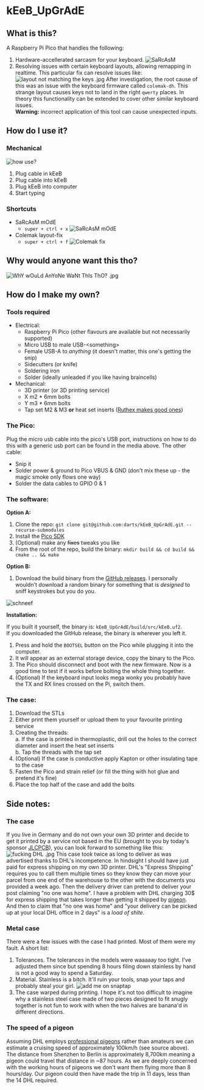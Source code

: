 # kEeB_UpGrAdE

## What is this?

A Raspberry Pi Pico that handles the following:

1. Hardware-accellerated sarcasm for your keyboard. 
![SaRcAsM](./media/useful!.png)
2. Resolving issues with certain keyboard layouts, allowing remapping in realtime. This particular fix can resolve issues like: ![layout not matching the keys .jpg](./media/the_problem.png) 
After investigation, the root cause of this was an issue with the keyboard firmware called `colemak-dh`. This strange layout causes keys not to land in the right `qwerty` places. In theory this functionality can be extended to cover other similar keyboard issues.  
**Warning:** incorrect application of this tool can cause unexpected inputs.

## How do I use it?

### Mechanical 

![how use?](./media/usage.gif)

1. Plug cable in kEeB
2. Plug cable into kEeB
3. Plug kEeB into computer
4. Start typing

### Shortcuts

- SaRcAsM mOdE
    - `super + ctrl + x`
    ![SaRcAsM mOdE](./media/sup_ctrl_x.gif)
- Colemak layout-fix 
    - `super + ctrl + f`
    ![Colemak fix](./media/sup_ctrl_f.gif)

## Why would anyone want this tho?

![WhY wOuLd AnYoNe WaNt ThIs ThO? .jpg](./media/WhY_wOuLd_AnYoNe_WaNt_ThIs_ThO.png)


## How do I make my own?

### Tools required

- Electrical:  
    - Raspberry Pi Pico (other flavours are available but not necessarily supported)
    - Micro USB to male USB-\<something>
    - Female USB-A to _anything_ (it doesn't matter, this one's getting the snip)
    - Sidecutters (or knife)
    - Soldering iron
    - Solder (ideally unleaded if you like having braincells)  
- Mechanical:
    - 3D printer (or 3D printing service)
    - X m2 * 6mm bolts
    - Y m3 * 6mm bolts
    - Tap set M2 & M3 **or** heat set inserts ([Ruthex makes good ones](https://www.amazon.de/ruthex-Gewindeeinsatz-Sortimentskasten-St%C3%BCck-Kunststoffteile/dp/B08K1BVGN9))

### The Pico:
Plug the micro usb cable into the pico's USB port, instructions on how to do this with a generic usb port can be found in the media above.
The other cable:
- Snip it
- Solder power & ground to Pico VBUS & GND (don't mix these up - the magic smoke only flows one way)
- Solder the data cables to GPIO 0 & 1

### The software:

**Option A:** 

1. Clone the repo: `git clone git@github.com:darts/kEeB_UpGrAdE.git --recurse-submodules`
2. Install the [Pico SDK](https://github.com/raspberrypi/pico-sdk)
3. (Optional) make any <del>fixes</del> tweaks you like
4. From the root of the repo, build the binary: `mkdir build && cd build && cmake .. && make`

**Option B:**

1. Download the build binary from the [GitHub releases](https://github.com/darts/kEeB_UpGrAdE/releases). I personally wouldn't download a random binary for something that is _designed_ to sniff keystrokes but you do you.

![schneef](./media/schneef.gif)

**Installation:**

If you built it yourself, the binary is: `kEeB_UpGrAdE/build/src/kEeB.uf2`.  
If you downloaded the GitHub release, the binary is wherever you left it.

1. Press and hold the `BOOTSEL` button on the Pico while plugging it into the computer.
2. It will appear as an external storage device, copy the binary to the Pico.
3. The Pico should disconnect and boot with the new firmware. Now is a good time to test if it works before bolting the whole thing together.
4. (Optional) If the keyboard input looks mega wonky you probably have the TX and RX lines crossed on the Pi, switch them.

### The case:
1. Download the STLs
2. Either print them yourself or upload them to your favourite printing service
3. Creating the threads:  
    a. If the case is printed in thermoplastic, drill out the holes to the correct diameter and insert the heat set inserts  
    b. Tap the threads with the tap set
4. (Optional) If the case is conductive apply Kapton or other insulating tape to the case
5. Fasten the Pico and strain relief (or fill the thing with hot glue and pretend it's fine)
6. Place the top half of the case and add the bolts

## Side notes:

### The case

If you live in Germany and do not own your own 3D printer and decide to get it printed by a service not based in the EU (brought to you by today's sponsor [JLCPCB](https://jlcpcb.com/3d-printing?from=3DP)), you can look forward to something like this:
![fucking DHL .jpg](./media/fucking_dhl.png)
This case took twice as long to deliver as was advertised thanks to DHL's incompetence. In hindsight I should have just paid for express shipping on my own 3D printer. DHL's "Express Shipping" requires you to call them multiple times so they know they can move your parcel from one end of the warehouse to the other with the documents you provided a week ago. Then the delivery driver can pretend to deliver your post claiming "no one was home". I have a problem with DHL charging 30$ for express shipping that takes longer than getting it shipped by [pigeon](#the-speed-of-a-pigeon). And then to claim that "no one was home" and "your delivery can be picked up at your local DHL office in 2 days" is a _load of shite_.

### Metal case

There were a few issues with the case I had printed. Most of them were my fault. A short list:

1. Tolerances. The tolerances in the models were waaaaay too tight. I've adjusted them since but spending 8 hours filing down stainless by hand is not a good way to spend a Saturday.
2. Material. Stainless is a bitch. It'll ruin your tools, snap your taps and probably steal your girl. 
![add me on snaptap](./media/no_tap_snap_all.jpeg)
3. The case warped during printing. I hope it's not too difficult to imagine why a stainless steel case made of two pieces designed to fit snugly together is not fun to work with when the two halves are banana'd in different directions.

### The speed of a pigeon

Assuming DHL employs [professional pigeons](https://en.wikipedia.org/wiki/Homing_pigeon) rather than amateurs we can estimate a cruising speed of approximately 100km/h (see source above). The distance from Shenzhen to Berlin is approximately 8,700km meaning a pigeon could travel that distance in ~87 hours. As we are deeply concerned with the working hours of pigeons we don't want them flying more than 8 hours/day. Our pigeon could then have made the trip in 11 days, less than the 14 DHL required. 